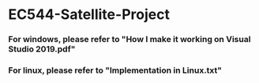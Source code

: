 # EC544-Satellite-Project

### For windows, please refer to "How I make it working on Visual Studio 2019.pdf"

### For linux, please refer to "Implementation in Linux.txt"
